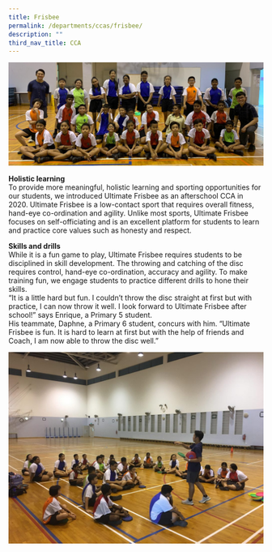 ```yaml
---
title: Frisbee
permalink: /departments/ccas/frisbee/
description: ""
third_nav_title: CCA
---
```

![](/images/Ultimate-Frsibee-1.jpg)

<p><strong>Holistic learning<br /></strong>To provide more meaningful, holistic learning and sporting opportunities for our students, we introduced Ultimate Frisbee as an afterschool CCA in 2020. Ultimate Frisbee is a low-contact sport that requires overall fitness, hand-eye co-ordination and agility. Unlike most sports, Ultimate Frisbee focuses on self-officiating and is an excellent platform for students to learn and practice core values such as honesty and respect.</p>
<p><strong>Skills and drills<br /></strong>While it is a fun game to play, Ultimate Frisbee requires students to be disciplined in skill development. The throwing and catching of the disc requires control, hand-eye co-ordination, accuracy and agility. To make training fun, we engage students to practice different drills to hone their skills.<br />&ldquo;It is a little hard but fun. I couldn&rsquo;t throw the disc straight at first but with practice, I can now throw it well. I look forward to Ultimate Frisbee after school!&rdquo; says Enrique, a Primary 5 student.<br />His teammate, Daphne, a Primary 6 student, concurs with him. &ldquo;Ultimate Frisbee is fun. It is hard to learn at first but with the help of friends and Coach, I am now able to throw the disc well.&rdquo;</p>

![](/images/Ultimate-Frisbee-2-1024x768.jpg)